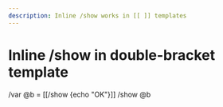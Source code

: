 ```yaml
---
description: Inline /show works in [[ ]] templates
---
```


# Inline /show in double-bracket template

/var @b = [[/show {echo "OK"}]]
/show @b
